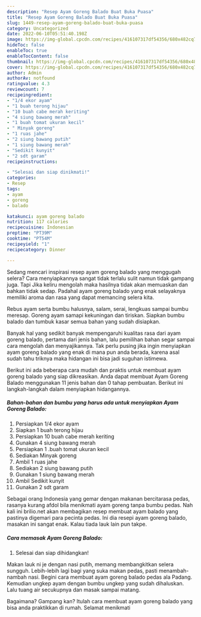 ```yaml
---
description: "Resep Ayam Goreng Balado Buat Buka Puasa"
title: "Resep Ayam Goreng Balado Buat Buka Puasa"
slug: 1449-resep-ayam-goreng-balado-buat-buka-puasa
category: Uncategorized
date: 2022-06-10T05:51:40.198Z
image: https://img-global.cpcdn.com/recipes/416107317df54356/680x482cq70/ayam-goreng-balado-foto-resep-utama.jpg
hideToc: false
enableToc: true
enableTocContent: false
thumbnail: https://img-global.cpcdn.com/recipes/416107317df54356/680x482cq70/ayam-goreng-balado-foto-resep-utama.jpg
cover: https://img-global.cpcdn.com/recipes/416107317df54356/680x482cq70/ayam-goreng-balado-foto-resep-utama.jpg
author: Admin
authorAv: notfound
ratingvalue: 4.3
reviewcount: 7
recipeingredient:
- "1/4 ekor ayam"
- "1 buah terong hijau"
- "10 buah cabe merah keriting"
- "4 siung bawang merah"
- "1 buah tomat ukuran kecil"
- " Minyak goreng"
- "1 ruas jahe"
- "2 siung bawang putih"
- "1 siung bawang merah"
- "Sedikit kunyit"
- "2 sdt garam"
recipeinstructions:

- "Selesai dan siap dinikmati!"
categories:
- Resep
tags:
- ayam
- goreng
- balado

katakunci: ayam goreng balado 
nutrition: 117 calories
recipecuisine: Indonesian
preptime: "PT39M"
cooktime: "PT54M"
recipeyield: "1"
recipecategory: Dinner

---
```



Sedang mencari inspirasi resep ayam goreng balado yang menggugah selera? Cara menyiapkannya sangat tidak terlalu sulit namun tidak gampang juga. Tapi Jika keliru mengolah maka hasilnya tidak akan memuaskan dan bahkan tidak sedap. Padahal ayam goreng balado yang enak selayaknya memiliki aroma dan rasa yang dapat memancing selera kita.


Rebus ayam serta bumbu halusnya, salam, serai, lengkuas sampai bumbu meresap. Goreng ayam samapi kekuningan dan tiriskan. Siapkan bumbu balado dan tumbuk kasar semua bahan yang sudah disiapkan.

Banyak hal yang sedikit banyak mempengaruhi kualitas rasa dari ayam goreng balado, pertama dari jenis bahan, lalu pemilihan bahan segar sampai cara mengolah dan menyajikannya. Tak perlu pusing jika ingin menyiapkan ayam goreng balado yang enak di mana pun anda berada, karena asal sudah tahu triknya maka hidangan ini bisa jadi suguhan istimewa.


Berikut ini ada beberapa cara mudah dan praktis untuk membuat ayam goreng balado yang siap dikreasikan. Anda dapat membuat Ayam Goreng Balado menggunakan 11 jenis bahan dan 0 tahap pembuatan. Berikut ini langkah-langkah dalam menyiapkan hidangannya.

<!--inarticleads1-->

##### Bahan-bahan dan bumbu yang harus ada untuk menyiapkan Ayam Goreng Balado:

1. Persiapkan 1/4 ekor ayam
1. Siapkan 1 buah terong hijau
1. Persiapkan 10 buah cabe merah keriting
1. Gunakan 4 siung bawang merah
1. Persiapkan 1 .buah tomat ukuran kecil
1. Sediakan  Minyak goreng
1. Ambil 1 ruas jahe
1. Sediakan 2 siung bawang putih
1. Gunakan 1 siung bawang merah
1. Ambil Sedikit kunyit
1. Gunakan 2 sdt garam


Sebagai orang Indonesia yang gemar dengan makanan bercitarasa pedas, rasanya kurang afdol bila menikmati ayam goreng tanpa bumbu pedas. Nah kali ini brilio.net akan membagikan resep membuat ayam balado yang pastinya digemari para pecinta pedas. Ini dia resepi ayam goreng balado, masakan ini sangat enak. Kalau tiada lauk lain pun takpe. 

<!--inarticleads2-->

##### Cara memasak Ayam Goreng Balado:


1. Selesai dan siap dihidangkan!

Makan lauk ni je dengan nasi putih, memang membangkitkan selera sungguh. Lebih-lebih lagi bagi yang suka makan pedas, pasti menambah-nambah nasi. Begini cara membuat ayam goreng balado pedas ala Padang. Kemudian ungkep ayam dengan bumbu ungkep yang sudah dihaluskan. Lalu tuang air secukupnya dan masak sampai matang. 

Bagaimana? Gampang kan? Itulah cara membuat ayam goreng balado yang bisa anda praktikkan di rumah. Selamat menikmati
